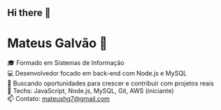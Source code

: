 ## Hi there 👋
# Mateus Galvão 👋

🎓 Formado em Sistemas de Informação  
💻 Desenvolvedor focado em back-end com Node.js e MySQL  
🚀 Buscando oportunidades para crescer e contribuir com projetos reais  
🔧 Techs: JavaScript, Node.js, MySQL, Git, AWS (iniciante)  
📫 Contato: mateushg7@gmail.com  
